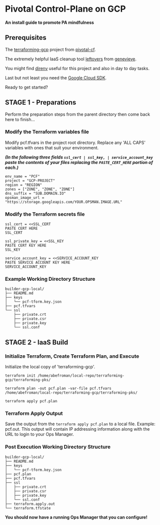 # Pivotal Control-Plane on GCP
**An install guide to promote PA mindfulness**

## Prerequisites
The [terraforming-gcp](https://github.com/pivotal-cf/terraforming-gcp/) project from [pivotal-cf](https://github.com/pivotal-cf).

The extremely helpful IaaS cleanup tool [leftovers](https://github.com/genevieve/leftovers) from [genevieve](https://github.com/genevieve).

You might find [direnv](https://direnv.net/) useful for this project and also in day to day tasks.

Last but not least you need the [Google Cloud SDK](https://cloud.google.com/sdk/docs/).

Ready to get started?

## STAGE 1 - Preparations

Perform the preparation steps from the parent directory then come back here to finish...



### Modify the Terraform variables file
Modify pcf.tfvars in the project root directory. Replace any 'ALL CAPS' variables with ones that suit your environment.

__*(In the following three fields `ssl_cert | ssl_key, | service_account_key` paste the contents of your files replacing the `PASTE_CERT_HERE` portion of each.)*__
```
env_name = "PCF"
project	= "GCP-PROJECT"
region = "REGION"
zones = ["ZONE", "ZONE", "ZONE"]
dns_suffix = "SUB.DOMAIN.IO"
opsman_image_url = "https://storage.googleapis.com/YOUR.OPSMAN.IMAGE.URL"
```
### Modify the Terraform secrets file
```
ssl_cert = <<SSL_CERT
PASTE CERT HERE
SSL_CERT

ssl_private_key = <<SSL_KEY
PASTE CERT KEY HERE
SSL_KEY

service_account_key = <<SERVICE_ACCOUNT_KEY
PASTE SERVICE ACCOUNT KEY HERE
SERVICE_ACCOUNT_KEY
```

### Example Working Directory Structure
```
builder-gcp-local/
├── README.md
├── keys
│   └── pcf-tform.key.json
├── pcf.tfvars
└── ssl
    ├── private.crt
    ├── private.csr
    ├── private.key
    └── ssl.conf
```

## STAGE 2 - IaaS Build
### Initialize Terraform, Create Terraform Plan, and Execute
Initialize the local copy of 'terraforming-gcp'.
```
terraform init /home/abefroman/local-repo/terraforming-gcp/terraforming-pks/

terraform plan -out pcf.plan -var-file pcf.tfvars /home/abefroman/local-repo/terraforming-gcp/terraforming-pks/

terraform apply pcf.plan
```

### Terraform Apply Output
Save the output from the `terraform apply pcf.plan` to a local file. Example: pcf.out. This output will contain IP addressing information along with the URL to login to your Ops Manager.


### Post Execution Working Directory Structure
```
builder-gcp-local/
├── README.md
├── keys
│   └── pcf-tform.key.json
├── pcf.plan
├── pcf.tfvars
├── ssl
│   ├── private.crt
│   ├── private.csr
│   ├── private.key
│   └── ssl.conf
├── terraform.apply.out
└── terraform.tfstate
```

__You should now have a running Ops Manager that you can configure!__
<!--- SAMPLE COMMENT --->
